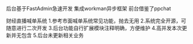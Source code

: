 后台基于FastAdmin急速开发
集成workman异步框架
前台借鉴了ppchat


财经直播喊单系统
1.参考市面喊单系统常见功能，抛去无用
2.系统完全开源，可随意进行二次开发
3.后台功能自行扩展模块注释明确，方便维护
4.高并发本次更新并无包含
5.后台未更新相关业务